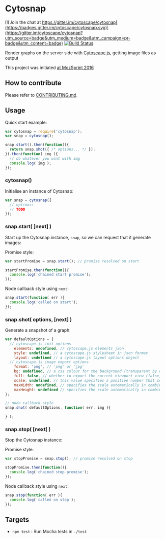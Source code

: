 # Cytosnap

[![Join the chat at https://gitter.im/cytoscape/cytosnap](https://badges.gitter.im/cytoscape/cytosnap.svg)](https://gitter.im/cytoscape/cytosnap?utm_source=badge&utm_medium=badge&utm_campaign=pr-badge&utm_content=badge) [![Build Status](https://travis-ci.org/cytoscape/cytosnap.svg?branch=master)](https://travis-ci.org/cytoscape/cytosnap)

Render graphs on the server side with [Cytoscape.js](http://js.cytoscape.org), getting image files as output

This project was initiated [at MozSprint 2016](https://github.com/mozillascience/global-sprint-2016/issues/25)


## How to contribute

Please refer to [CONTRIBUTING.md](CONTRIBUTING.md).


## Usage

Quick start example:

```js
var cytosnap = require('cytosnap');
var snap = cytosnap();

snap.start().then(function(){
  return snap.shot({ /* options... */ });
}).then(function( img ){
  // do whatever you want with img
  console.log( img );
});
```

### cytosnap()

Initialise an instance of Cytosnap:

```js
var snap = cytosnap({
  // options:
  // TODO
});
```

### snap.start( [next] )

Start up the Cytosnap instance, `snap`, so we can request that it generate images:

Promise style:
```js
var startPromise = snap.start(); // promise resolved on start

startPromise.then(function(){
  console.log('chained start promise');
});
```

Node callback style using `next`:
```js
snap.start(function( err ){
  console.log('called on start');
});
```

### snap.shot( options, [next] )

Generate a snapshot of a graph:

```js
var defaultOptions = {
  // cytoscape.js init options
    elements: undefined, // cytoscape.js elements json
    style: undefined, // a cytoscape.js stylesheet in json format
    layout: undefined // a cytoscape.js layout options object
  // cytoscape.js image export options
    format: 'png', // 'png' or 'jpg'
    bg: undefined, // a css colour for the background (transparent by default)
    full: false, // whether to export the current viewport view (false, default) or the entire graph (true)
    scale: undefined, // this value specifies a positive number that scales the size of the resultant image
    maxWidth: undefined, // specifies the scale automatically in combination with maxHeight such that the resultant image is no wider than maxWidth
    maxHeight: undefined // specifies the scale automatically in combination with maxWidth such that the resultant image is no taller than maxHeight
};

// node callback style
snap.shot( defaultOptions, function( err, img ){

} );
```

### snap.stop( [next] )

Stop the Cytosnap instance:

Promise style:
```js
var stopPromise = snap.stop(); // promise resolved on stop

stopPromise.then(function(){
  console.log('chained stop promise');
});
```

Node callback style using `next`:
```js
snap.stop(function( err ){
  console.log('called on stop');
});
```

## Targets

* `npm test` : Run Mocha tests in `./test`
